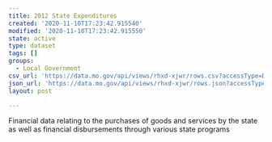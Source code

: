 ```yaml
---
title: 2012 State Expenditures
created: '2020-11-10T17:23:42.915540'
modified: '2020-11-10T17:23:42.915550'
state: active
type: dataset
tags: []
groups:
  - Local Government
csv_url: 'https://data.mo.gov/api/views/rhxd-xjwr/rows.csv?accessType=DOWNLOAD'
json_url: 'https://data.mo.gov/api/views/rhxd-xjwr/rows.json?accessType=DOWNLOAD'
layout: post

---
```

Financial data relating to the purchases of goods and services by the state as well as financial disbursements through various state programs
